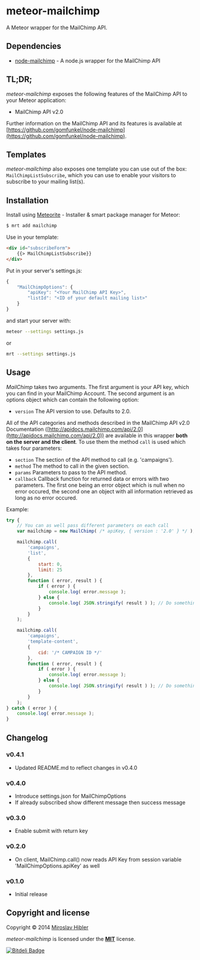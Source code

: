 # meteor-mailchimp

A Meteor wrapper for the MailChimp API.


## Dependencies

 * [node-mailchimp](https://github.com/gomfunkel/node-mailchimp) - A node.js wrapper for the MailChimp API


## TL;DR;

_meteor-mailchimp_ exposes the following features of the MailChimp API to your Meteor application:

 * MailChimp API v2.0

Further information on the MailChimp API and its features is available at [https://github.com/gomfunkel/node-mailchimp](https://github.com/gomfunkel/node-mailchimp).


## Templates

_meteor-mailchimp_ also exposes one template you can use out of the box: `MailChimpListSubscribe`, which you can use to enable your visitors to subscribe to your mailing list(s).


## Installation

Install using [Meteorite](https://github.com/oortcloud/meteorite) - Installer & smart package manager for Meteor:

```sh
$ mrt add mailchimp
```

Use in your template:

```html
<div id="subscribeForm">
	{{> MailChimpListSubscribe}}
</div>
```

Put in your server's settings.js:

```javascript
{
	"MailChimpOptions": {
		"apiKey": "<Your MailChimp API Key>",
		"listId": "<ID of your default mailing list>"
	}
}
```

and start your server with:

```sh
meteor --settings settings.js
```
or

```sh
mrt --settings settings.js
```

## Usage

_MailChimp_ takes two arguments. The first argument is your API key, which you can find in your MailChimp Account. The second argument is an options object which can contain the following option:

 * `version` The API version to use. Defaults to 2.0.

All of the API categories and methods described in the MailChimp API v2.0 Documentation ([http://apidocs.mailchimp.com/api/2.0](http://apidocs.mailchimp.com/api/2.0)) are available in this wrapper **both on the server and the client**. To use them the method `call` is used which takes four parameters:

 * `section` The section of the API method to call (e.g. 'campaigns').
 * `method` The method to call in the given section.
 * `params` Parameters to pass to the API method.
 * `callback` Callback function for returned data or errors with two parameters. The first one being an error object which is null when no error occured, the second one an object with all information retrieved as long as no error occured.

Example:

```javascript
try {
	// You can as well pass different parameters on each call
	var mailchimp = new MailChimp( /* apiKey, { version : '2.0' } */ );

	mailchimp.call(
		'campaigns',
		'list',
		{
			start: 0,
			limit: 25
		},
		function ( error, result ) {
			if ( error ) {
				console.log( error.message );
			} else {
				console.log( JSON.stringify( result ) ); // Do something with your data!
			}
		}
	);

	mailchimp.call(
		'campaigns',
		'template-content',
		{
			cid: '/* CAMPAIGN ID */'
		},
		function ( error, result ) {
			if ( error ) {
				console.log( error.message );
			} else {
				console.log( JSON.stringify( result ) ); // Do something with your data!
			}
		}
	);
} catch ( error ) {
	console.log( error.message );
}
```

## Changelog

### v0.4.1
 * Updated README.md to reflect changes in v0.4.0

### v0.4.0
 * Introduce settings.json for MailChimpOptions
 * If already subscribed show different message then success message

### v0.3.0
 * Enable submit with return key

### v0.2.0
 * On client, MailChimp.call() now reads API Key from session variable 'MailChimpOptions.apiKey' as well

### v0.1.0
 * Initial release

## Copyright and license

Copyright © 2014 [Miroslav Hibler](http://miro.hibler.me)

_meteor-mailchimp_ is licensed under the [**MIT**](http://miro.mit-license.org) license.

[![Bitdeli Badge](https://d2weczhvl823v0.cloudfront.net/MiroHibler/meteor-mailchimp/trend.png)](https://bitdeli.com/free "Bitdeli Badge")
